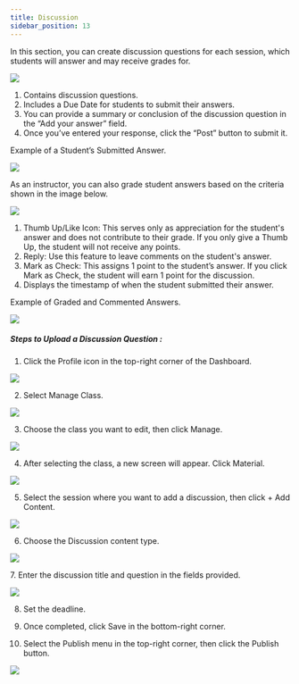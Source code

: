 ```yaml
---
title: Discussion
sidebar_position: 13
---
```

In this section, you can create discussion questions for each session, which students will answer and may receive grades for.

![](/img/diskusi_.jpg)

1. Contains discussion questions.
2. Includes a Due Date for students to submit their answers.
3. You can provide a summary or conclusion of the discussion question in the “Add your answer” field.
4. Once you’ve entered your response, click the “Post” button to submit it.

Example of a Student’s Submitted Answer.

![](/img/diskusi_1.jpg)

As an instructor, you can also grade student answers based on the criteria shown in the image below.

![](/img/diskusi_2.jpg)

1. Thumb Up/Like Icon: This serves only as appreciation for the student's answer and does not contribute to their grade. If you only give a Thumb Up, the student will not receive any points.
2. Reply: Use this feature to leave comments on the student's answer.
3. Mark as Check: This assigns 1 point to the student’s answer. If you click Mark as Check, the student will earn 1 point for the discussion.
4. Displays the timestamp of when the student submitted their answer.

Example of Graded and Commented Answers.

![](/img/diskusi_3.jpg)

##### Steps to Upload a Discussion Question :

1. Click the Profile icon in the top-right corner of the Dashboard.

![](/img/diskusi_4.jpg)

2. Select Manage Class.

![](/img/diskusi_5.jpg)

3. Choose the class you want to edit, then click Manage.

![](/img/diskusi_6.jpg)

4. After selecting the class, a new screen will appear. Click Material.

![](/img/diskusi_7.jpg)

5. Select the session where you want to add a discussion, then click + Add Content.

![](/img/diskusi_8.jpg)

6. Choose the Discussion content type.

![](/img/diskusi_9.jpg)

7. Enter the discussion title and question in the fields provided.

![](/img/diskusi_10.jpg)

8. Set the deadline.

9. Once completed, click Save in the bottom-right corner.

10. Select the Publish menu in the top-right corner, then click the Publish button.

![](/img/degree-lecture-publish.jpg)
